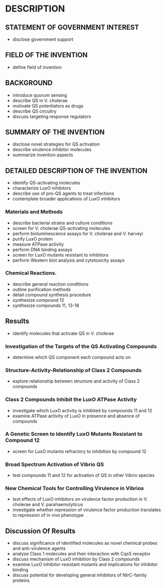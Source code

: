 # DESCRIPTION

## STATEMENT OF GOVERNMENT INTEREST

- disclose government support

## FIELD OF THE INVENTION

- define field of invention

## BACKGROUND

- introduce quorum sensing
- describe QS in V. cholerae
- motivate QS potentiators as drugs
- describe QS circuitry
- discuss targeting response regulators

## SUMMARY OF THE INVENTION

- disclose novel strategies for QS activation
- describe virulence inhibitor molecules
- summarize invention aspects

## DETAILED DESCRIPTION OF THE INVENTION

- identify QS-activating molecules
- characterize LuxO inhibitors
- describe use of pro-QS agents to treat infections
- contemplate broader applications of LuxO inhibitors

### Materials and Methods

- describe bacterial strains and culture conditions
- screen for V. cholerae QS-activating molecules
- perform bioluminescence assays for V. cholerae and V. harveyi
- purify LuxO protein
- measure ATPase activity
- perform DNA binding assays
- screen for LuxO mutants resistant to inhibitors
- perform Western blot analysis and cytotoxicity assays

### Chemical Reactions.

- describe general reaction conditions
- outline purification methods
- detail compound synthesis procedure
- synthesize compound 12
- synthesize compounds 11, 13-18

## Results

- identify molecules that activate QS in V. cholerae

### Investigation of the Targets of the QS Activating Compounds

- determine which QS component each compound acts on

### Structure-Activity-Relationship of Class 2 Compounds

- explore relationship between structure and activity of Class 2 compounds

### Class 2 Compounds Inhibit the LuxO ATPase Activity

- investigate which LuxO activity is inhibited by compounds 11 and 12
- examine ATPase activity of LuxO in presence and absence of compounds

### A Genetic Screen to Identify LuxO Mutants Resistant to Compound 12

- screen for LuxO mutants refractory to inhibition by compound 12

### Broad Spectrum Activation of Vibrio QS

- test compounds 11 and 12 for activation of QS in other Vibrio species

### New Chemical Tools for Controlling Virulence in Vibrios

- test effects of LuxO inhibitors on virulence factor production in V. cholerae and V. parahaemolyticus
- investigate whether repression of virulence factor production translates to repression of in vivo phenotype

## Discussion Of Results

- discuss significance of identified molecules as novel chemical probes and anti-virulence agents
- analyze Class 1 molecules and their interaction with CqsS receptor
- discuss mechanism of LuxO inhibition by Class 2 compounds
- examine LuxO inhibitor-resistant mutants and implications for inhibitor binding
- discuss potential for developing general inhibitors of NtrC-family proteins

